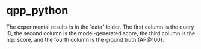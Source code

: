 # qpp_python
The experimental results is in the 'data' folder. The first column is the query ID, the second column is the model-generated score, the third column is the nqc score, and the fourth column is the ground truth (AP@100).
